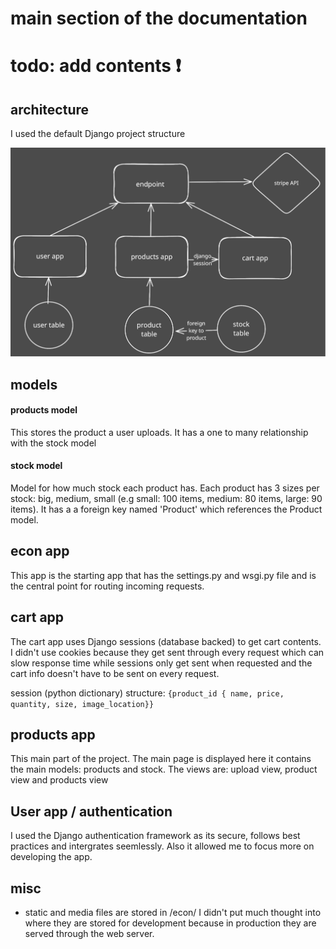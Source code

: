 # main section of the documentation

# todo: add contents ❗

## architecture

I used the default Django project structure 

![System Design](system%20design.svg)

## models

#### products model

This stores the product a user uploads. It has a one to many relationship with the stock model

#### stock model

Model for how much stock each product has. Each product has 3 sizes per stock: big, medium, small (e.g small: 100 items, medium: 80 items, large: 90 items). It has a a foreign key named 'Product' which references the Product model.


## econ app

This app is the starting app that has the settings.py and wsgi.py file and is the central point for routing incoming requests.

## cart app

The cart app uses Django sessions (database backed) to get cart contents. I didn't use cookies because they get sent through every request which can slow response time while sessions only get sent when requested and the cart info doesn't have to be sent on every request.

session (python dictionary) structure: `{product_id { name, price, quantity, size, image_location}}`

## products app

This main part of the project. The main page is displayed here it contains the main models: products and stock. The views are: upload view, product view and products view   

## User app / authentication

I used the Django authentication framework as its secure, follows best practices and intergrates seemlessly. Also it allowed me to focus more on developing the app. 

## misc

- static and media files are stored in /econ/ I didn't put much thought into where they are stored for development because in production they are served through the web server.

